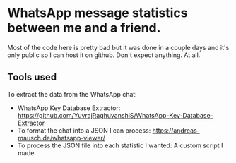 # WhatsApp message statistics between me and a friend.
Most of the code here is pretty bad but it was done in a couple days and it's only public so I can host it on github. Don't expect anything. At all.

## Tools used
To extract the data from the WhatsApp chat:
- WhatsApp Key Database Extractor: https://github.com/YuvrajRaghuvanshiS/WhatsApp-Key-Database-Extractor
- To format the chat into a JSON I can process: https://andreas-mausch.de/whatsapp-viewer/
- To process the JSON file into each statistic I wanted: A custom script I made

